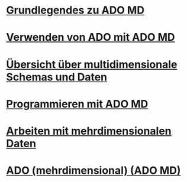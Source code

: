 # [Grundlegendes zu ADO MD](ado-md-fundamentals.md)
# [Verwenden von ADO mit ADO MD](using-ado-with-ado-md.md)
# [Übersicht über multidimensionale Schemas und Daten](overview-of-multidimensional-schemas-and-data.md)
# [Programmieren mit ADO MD](programming-with-ado-md.md)
# [Arbeiten mit mehrdimensionalen Daten](working-with-multidimensional-data.md)
# [ADO (mehrdimensional) (ADO MD)](ado-multidimensional-ado-md.md)
